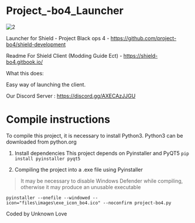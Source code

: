# Project_-bo4_Launcher 

![2](https://github.com/bodnjenie14/Project_-bo4_Launcher/assets/126781031/267ffdd6-9146-4041-96b0-34ffdedc03d8)


Launcher for Shield - Project Black ops 4 -  https://github.com/project-bo4/shield-development

Readme For Shield Client (Modding Guide Ect) - https://shield-bo4.gitbook.io/

What this does:

Easy way of launching the client.

Our Discord Server : https://discord.gg/AXECAzJJGU

# Compile instructions 

To compile this project, it is necessary to install Python3. Python3 can be downloaded from python.org

1. Install dependencies
This project depends on Pyinstaller and PyQT5
`pip install pyinstaller pyqt5`

2. Compiling the project into a .exe file using Pyinstaller
> It may be necessary to disable Windows Defender while compiling, otherwise it may produce an unusable executable

`pyinstaller --onefile --windowed --icon="files\images\exe_icon_bo4.ico" --noconfirm project-bo4.py`

Coded by Unknown Love
